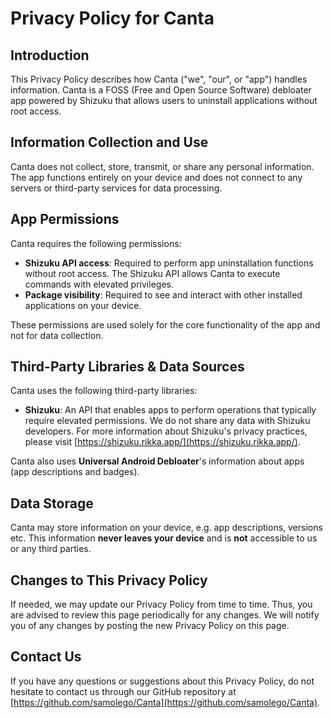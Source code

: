 # Privacy Policy for Canta

## Introduction
This Privacy Policy describes how Canta ("we", "our", or "app") handles information.
Canta is a FOSS (Free and Open Source Software) debloater app powered by Shizuku that allows users to uninstall applications without root access.

## Information Collection and Use
Canta does not collect, store, transmit, or share any personal information.
The app functions entirely on your device and does not connect to any servers or third-party services for data processing.

## App Permissions
Canta requires the following permissions:

- **Shizuku API access**: Required to perform app uninstallation functions without root access. The Shizuku API allows Canta to execute commands with elevated privileges.
- **Package visibility**: Required to see and interact with other installed applications on your device.

These permissions are used solely for the core functionality of the app and not for data collection.

## Third-Party Libraries & Data Sources
Canta uses the following third-party libraries:

- **Shizuku**: An API that enables apps to perform operations that typically require elevated permissions. We do not share any data with Shizuku developers. For more information about Shizuku's privacy practices, please visit [https://shizuku.rikka.app/](https://shizuku.rikka.app/).

Canta also uses **Universal Android Debloater**'s information about apps (app descriptions and badges).

## Data Storage
Canta may store information on your device, e.g. app descriptions, versions etc.
This information **never leaves your device** and is **not** accessible to us or any third parties.

## Changes to This Privacy Policy
If needed, we may update our Privacy Policy from time to time.
Thus, you are advised to review this page periodically for any changes.
We will notify you of any changes by posting the new Privacy Policy on this page.

## Contact Us
If you have any questions or suggestions about this Privacy Policy, do not hesitate to contact us through our GitHub repository at [https://github.com/samolego/Canta](https://github.com/samolego/Canta).

